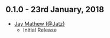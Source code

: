 ## 0.1.0 - 23rd January, 2018

* [Jay Mathew (@Jatz)](https://github.com/Jatz)
    * Initial Release